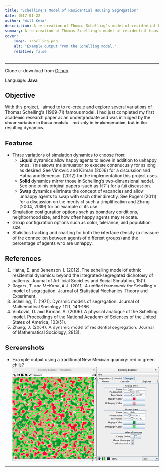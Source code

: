 ```yaml
---
title: "Schelling's Model of Residential Housing Segregation"
date: 2017-01-22
author: "Will Knez"
description: A re-creation of Thomas Schelling's model of residential housing segregation.
summary: A re-creation of Thomas Schelling's model of residential housing segregation using three different methods.
cover:
    image: schelling.png
    alt: "Example output from the Schelling model."
    relative: false
---
```


---

Clone or download from [Github](https://github.com/wbknez/schelling).

Language: **Java**

## Objective

With this project, I aimed to to re-create and explore several variations of
Thomas Schelling's (1969-71) famous model.  I had just completed my first
academic research paper as an undergraduate and was intruiged by the sheer
variation in these models - not only in implementation, but in the resulting
dynamics.

## Features

+ Three variations of simulation dynamics to choose from:
    + **Liquid** dynamics allow happy agents to move in addition to unhappy ones. This allows the simulation to execute continuously for as long as desired. See Vinković and Kirman (2006) for a discussion and Hatna and Benenson (2012) for the implementation this project uses.
    + **Solid** dynamics mirror those in Schelling's two-dimensional model. See one of his original papers (such as 1971) for a full discussion.
    + **Swap** dynamics eliminate the concept of vacancies and allow unhappy agents to swap with each other directly. See Rogers (2011) for a discussion on the merits of such a simplification and Zhang (2004, 2009) for an example of its use.
+ Simulation configuration options such as boundary conditions, neighborhood size, and how often happy agents may relocate.
+ Group configuration options such as color, tolerance, and population size.
+ Statistics tracking and charting for both the interface density (a measure of the connection between agents of different groups) and the percentage of agents who are unhappy.

## References

1. Hatna, E. and Benenson, I. (2012). The schelling model of ethnic residential dynamics: beyond the integrated-segregated dichotomy of patterns. Journal of Artificial Societies and Social Simulation, 15(1).
2. Rogers, T. and McKane, A.J. (2011). A unified framework for Schelling's model of segregation. Journal of Statistical Mechanics: Theory and Experiment.
3. Schelling, T. (1971). Dynamic models of segregation. Journal of Mathematical Sociology, 1(2), 143-186.
4. Vinković, D. and Kirman, A. (2006). A physical analogue of the Schelling model. Proceedings of the National Academy of Sciences of the United States of America, 103(51).
5. Zhang, J. (2004). A dynamic model of residential segregation. Journal of Mathematical Sociology, 28(3).

## Screenshots

+ Example output using a traditional New Mexican quandry: red or green chile?
![Example model output](schelling.png)

---
